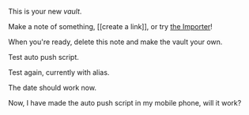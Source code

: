 This is your new *vault*.

Make a note of something, [[create a link]], or try [the Importer](https://help.obsidian.md/Plugins/Importer)!

When you're ready, delete this note and make the vault your own.

Test auto push script.

Test again, currently with alias.

The date should work now.

Now, I have made the auto push script in my mobile phone, will it work?

